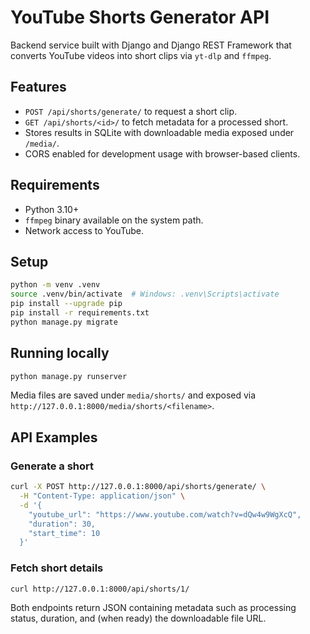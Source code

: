 # YouTube Shorts Generator API

Backend service built with Django and Django REST Framework that converts YouTube videos into short clips via `yt-dlp` and `ffmpeg`.

## Features
- `POST /api/shorts/generate/` to request a short clip.
- `GET /api/shorts/<id>/` to fetch metadata for a processed short.
- Stores results in SQLite with downloadable media exposed under `/media/`.
- CORS enabled for development usage with browser-based clients.

## Requirements
- Python 3.10+
- `ffmpeg` binary available on the system path.
- Network access to YouTube.

## Setup
```bash
python -m venv .venv
source .venv/bin/activate  # Windows: .venv\Scripts\activate
pip install --upgrade pip
pip install -r requirements.txt
python manage.py migrate
```

## Running locally
```bash
python manage.py runserver
```

Media files are saved under `media/shorts/` and exposed via `http://127.0.0.1:8000/media/shorts/<filename>`.

## API Examples

### Generate a short
```bash
curl -X POST http://127.0.0.1:8000/api/shorts/generate/ \
  -H "Content-Type: application/json" \
  -d '{
    "youtube_url": "https://www.youtube.com/watch?v=dQw4w9WgXcQ",
    "duration": 30,
    "start_time": 10
  }'
```

### Fetch short details
```bash
curl http://127.0.0.1:8000/api/shorts/1/
```

Both endpoints return JSON containing metadata such as processing status, duration, and (when ready) the downloadable file URL.

